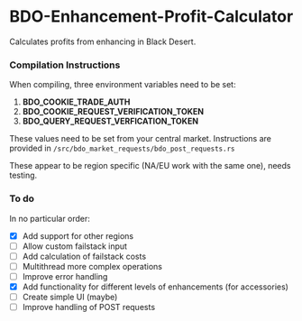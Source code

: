 # BDO-Enhancement-Profit-Calculator
Calculates profits from enhancing in Black Desert.

### Compilation Instructions
When compiling, three environment variables need to be set: 
<ol>
    <li> <strong>BDO_COOKIE_TRADE_AUTH</strong>
    <li> <strong>BDO_COOKIE_REQUEST_VERIFICATION_TOKEN</strong>
    <li> <strong>BDO_QUERY_REQUEST_VERFICATION_TOKEN</strong>
</ol>
These values need to be set from your central market.
Instructions are provided in <code>/src/bdo_market_requests/bdo_post_requests.rs</code>

These appear to be region specific (NA/EU work with the same one), needs testing.

### To do

In no particular order:

- [x] Add support for other regions
- [ ] Allow custom failstack input
- [ ] Add calculation of failstack costs
- [ ] Multithread more complex operations
- [ ] Improve error handling
- [x] Add functionality for different levels of enhancements (for accessories)
- [ ] Create simple UI (maybe)
- [ ] Improve handling of POST requests